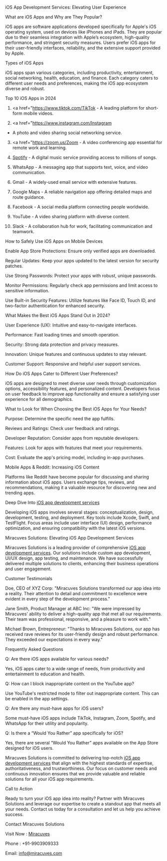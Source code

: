 iOS App Development Services: Elevating User Experience

What are iOS Apps and Why are They Popular?

iOS apps are software applications developed specifically for Apple's iOS operating system, used on devices like iPhones and iPads. They are popular due to their seamless integration with Apple’s ecosystem, high-quality performance, and stringent security measures. Users prefer iOS apps for their user-friendly interfaces, reliability, and the extensive support provided by Apple.

Types of iOS Apps

iOS apps span various categories, including productivity, entertainment, social networking, health, education, and finance. Each category caters to different user needs and preferences, making the iOS app ecosystem diverse and robust.

Top 10 iOS Apps in 2024

1. <a href="https://www.tiktok.com/TikTok</a> - A leading platform for short-form mobile videos.

2. <a href="https://www.instagram.com/Instagram</a>
 - A photo and video sharing social networking service.

3. <a href="https://zoom.us/Zoom</a> - A video conferencing app essential for remote work and learning.

4. <a href="https://open.spotify.com/">Spotify</a> - A digital music service providing access to millions of songs.

5. WhatsApp - A messaging app that supports text, voice, and video communication.

6. Gmail - A widely-used email service with extensive features.

7. Google Maps - A reliable navigation app offering detailed maps and route guidance.

8. Facebook - A social media platform connecting people worldwide.

9. YouTube - A video sharing platform with diverse content.

10. Slack - A collaboration hub for work, facilitating communication and teamwork.

How to Safely Use iOS Apps on Mobile Devices

Enable App Store Protections: Ensure only verified apps are downloaded.

Regular Updates: Keep your apps updated to the latest version for security patches.

Use Strong Passwords: Protect your apps with robust, unique passwords.

Monitor Permissions: Regularly check app permissions and limit access to sensitive information.

Use Built-in Security Features: Utilize features like Face ID, Touch ID, and two-factor authentication for enhanced security.

What Makes the Best iOS Apps Stand Out in 2024?

User Experience (UX): Intuitive and easy-to-navigate interfaces.

Performance: Fast loading times and smooth operation.

Security: Strong data protection and privacy measures.

Innovation: Unique features and continuous updates to stay relevant.

Customer Support: Responsive and helpful user support services.

How Do iOS Apps Cater to Different User Preferences?

iOS apps are designed to meet diverse user needs through customization options, accessibility features, and personalized content. Developers focus on user feedback to improve app functionality and ensure a 
satisfying user experience for all demographics.

What to Look for When Choosing the Best iOS Apps for Your Needs?

Purpose: Determine the specific need the app fulfills.

Reviews and Ratings: Check user feedback and ratings.

Developer Reputation: Consider apps from reputable developers.

Features: Look for apps with features that meet your requirements.

Cost: Evaluate the app's pricing model, including in-app purchases.

Mobile Apps & Reddit: Increasing iOS Content

Platforms like Reddit have become popular for discussing and sharing information about iOS apps. Users exchange tips, reviews, and recommendations, making it a valuable resource for discovering new and trending apps.

Deep Dive Into <a href="https://miracuves.com/custom-ios-app-development-services-miracuves-2024/">iOS app development services</a>

Developing iOS apps involves several stages: conceptualization, design, development, testing, and deployment. Key tools include Xcode, Swift, and TestFlight. Focus areas include user interface (UI) design, performance optimization, and ensuring compatibility with the latest iOS versions.

Miracuves Solutions: Elevating iOS App Development Services

Miracuves Solutions is a leading provider of comprehensive <a href="https://miracuves.com/custom-ios-app-development-services-miracuves-2024/">iOS app development services</a>. Our solutions include custom app development, UI/UX design, app testing, and maintenance. We have successfully delivered multiple solutions to clients, enhancing their business operations and user engagement.

Customer Testimonials

Doe, CEO of XYZ Corp: "Miracuves Solutions transformed our app idea into a reality. Their attention to detail and commitment to excellence were evident in every step of the development process."

Jane Smith, Product Manager at ABC Inc: "We were impressed by Miracuves' ability to deliver a high-quality app that met all our requirements. Their team was professional, responsive, and a pleasure to work with."

Michael Brown, Entrepreneur: "Thanks to Miracuves Solutions, our app has received rave reviews for its user-friendly design and robust performance. They exceeded our expectations in every way."

Frequently Asked Questions

Q: Are there iOS apps available for various needs? 

Yes, iOS apps cater to a wide range of needs, from productivity and entertainment to education and health.

Q: How can I block inappropriate content on the YouTube app? 

Use YouTube's restricted mode to filter out inappropriate content. This can be enabled in the app settings.

Q: Are there any must-have apps for iOS users?

 Some must-have iOS apps include TikTok, Instagram, Zoom, Spotify, and WhatsApp for their utility and popularity.

Q: Is there a “Would You Rather” app specifically for iOS? 

Yes, there are several “Would You Rather” apps available on the App Store designed for iOS users.

Miracuves Solutions is committed to delivering top-notch <a href="https://miracuves.com/custom-ios-app-development-services-miracuves-2024/">iOS app development services</a> that align with the highest standards of expertise, authoritativeness, and trustworthiness. Our focus on customer needs and continuous innovation ensures that we provide valuable and reliable solutions for all your iOS app requirements.

Call to Action

Ready to turn your iOS app idea into reality? Partner with Miracuves Solutions and leverage our expertise to create a standout app that meets all your needs. Contact us today for a consultation and let us help you achieve success.

Contact Miracuves Solutions

Visit Now : <a href="https://miracuves.com/">Miracuves</a>

Phone : +91-9903909333

Email: info@miracuves.com

